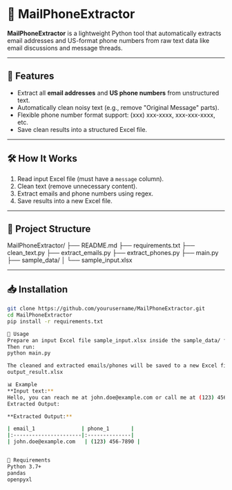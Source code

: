 # 📄 MailPhoneExtractor

**MailPhoneExtractor** is a lightweight Python tool that automatically extracts email addresses and US-format phone numbers from raw text data like email discussions and message threads.

---

## 🚀 Features
- Extract all **email addresses** and **US phone numbers** from unstructured text.
- Automatically clean noisy text (e.g., remove "Original Message" parts).
- Flexible phone number format support: (xxx) xxx-xxxx, xxx-xxx-xxxx, etc.
- Save clean results into a structured Excel file.

---

## 🛠 How It Works
1. Read input Excel file (must have a `message` column).
2. Clean text (remove unnecessary content).
3. Extract emails and phone numbers using regex.
4. Save results into a new Excel file.

---

## 📂 Project Structure
MailPhoneExtractor/ ├── README.md ├── requirements.txt ├── clean_text.py ├── extract_emails.py ├── extract_phones.py ├── main.py ├── sample_data/ │ └── sample_input.xlsx

---

## 📥 Installation
```bash
git clone https://github.com/yourusername/MailPhoneExtractor.git
cd MailPhoneExtractor
pip install -r requirements.txt

🧩 Usage
Prepare an input Excel file sample_input.xlsx inside the sample_data/ folder with a column named message.
Then run:
python main.py

The cleaned and extracted emails/phones will be saved to a new Excel file:
output_result.xlsx

📊 Example
**Input text:**
Hello, you can reach me at john.doe@example.com or call me at (123) 456-7890. Thanks!
Extracted Output:

**Extracted Output:**

| email_1               | phone_1       |
|:----------------------|:--------------|
| john.doe@example.com   | (123) 456-7890 |


📌 Requirements
Python 3.7+
pandas
openpyxl

